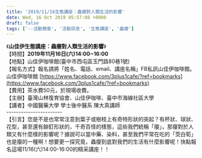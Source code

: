 ```yaml
---
title: '2019/11/16生態講座：蟲癭對人類生活的影響'
date: Wed, 16 Oct 2019 05:57:08 +0000
draft: false
tags: ['--活動簡章', '活動訊息', '生態講座', '蟲癭']
---
```


《**山佳伊生態講座：蟲癭對人類生活的影響**》  
【時間】**2019年11月16日(六)14:00~16:00**  
【地點】山佳伊咖啡館(臺中市西屯區玉門路80巷1號)  
【報名方式】報名請將「姓名、電話、email、講座名稱」FB私訊山佳伊咖啡館。  
山佳伊咖啡館 [https://www.facebook.com/3plus1cafe/?ref=bookmarks](https://www.facebook.com/3plus1cafe/?ref=bookmarks)  
【費用】茶水費50元，於現場收費。  
【主辦】臺灣山林復育協會、山佳伊咖啡、臺中市海線社區大學  
【講者】中國醫藥大學 學士後中醫系 陳大真講師  
\-----------------------  
【引言】您是不是也常常注意到葉子或樹枝上有奇特形狀的突起？有杯狀、球狀、花型，甚至還有鉚釘形狀的，千奇百怪的樣態，這些我們統稱「癭」，那癭對於人類又有什麼樣的影響呢？據說可以當中藥、染料，甚至我們平常在吃的「茭白筍」也是癭的一種啊！想要更一探究竟，蟲癭到底對我們的生活有什麼影響呢！快點報名這場11/16(六)14:00-16:00的精采講座！！